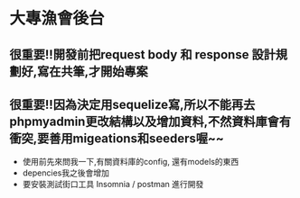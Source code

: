 # 大專漁會後台

## 很重要!!開發前把request body 和 response 設計規劃好,寫在共筆,才開始專案

## 很重要!!因為決定用sequelize寫,所以不能再去phpmyadmin更改結構以及增加資料,不然資料庫會有衝突,要善用migeations和seeders喔~~

- 使用前先來問我一下,有關資料庫的config, 還有models的東西
- depencies我之後會增加
- 要安裝測試街口工具 Insomnia / postman 進行開發